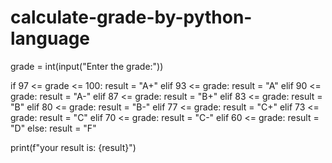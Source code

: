 # calculate-grade-by-python-language

grade = int(input("Enter the grade:"))


if 97 <= grade <= 100:
    result = "A+"
elif 93 <= grade:
    result = "A"
elif 90 <= grade:
    result = "A-"
elif 87 <= grade:
    result = "B+"
elif 83 <= grade:
    result = "B"
elif 80 <= grade:
    result = "B-"
elif 77 <= grade:
    result = "C+"
elif 73 <= grade:
    result = "C"
elif 70 <= grade:
    result = "C-"
elif 60 <= grade:
    result = "D"
else:
    result = "F"


print(f"your result is: {result}")
